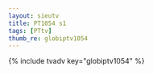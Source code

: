 ```yaml
--- 
layout: sieutv
title: PT1054 s1
tags: [PTtv]
thumb_re: globiptv1054
---
```

{% include tvadv key="globiptv1054" %} 

